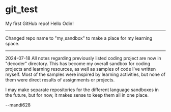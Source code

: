 # git_test
My first GitHub repo!
Hello Odin!

----------

Changed repo name to "my_sandbox" to make a place for my learning space.

----------

2024-07-18 All notes regarding previously listed coding project are now in "decoder" directory.
This has become my overall sandbox for coding projects and learning resources, as well as
samples of code I've written myself. Most of the samples were inspired by learning activities,
but none of them were direct results of assignments or projects.

I may make separate repositories for the different language sandboxes in the future, but for
now, it makes sense to keep them all in one place.

--mandi628
